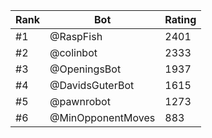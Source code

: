 Rank|Bot|Rating
---|---|---
#1|@RaspFish|2401
#2|@colinbot|2333
#3|@OpeningsBot|1937
#4|@DavidsGuterBot|1615
#5|@pawnrobot|1273
#6|@MinOpponentMoves|883
